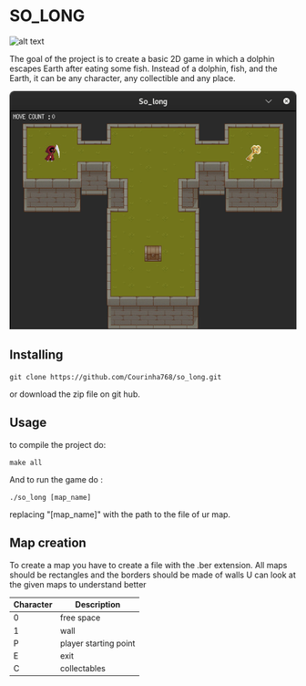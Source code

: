 # SO_LONG
![alt text](https://img.shields.io/aur/last-modified/google-chrome?color=14141414134&style=for-the-badge)

The goal of the project is to create a basic 2D game in which a dolphin escapes Earth after eating some fish. Instead of a dolphin, fish, and the Earth, it can be any character, any collectible and any place.

![alt text](https://github.com/Courinha768/so_long/blob/master/so_long.png?raw=true)

## Installing

```
git clone https://github.com/Courinha768/so_long.git
```
or download the zip file on git hub.

## Usage

to compile the project do:
```
make all
```
And to run the game do :
```
./so_long [map_name]
```
replacing "[map_name]" with the path to the file of ur map.

## Map creation

To create a map you have to create a file with the .ber extension.
All maps should be rectangles and the borders should be made of walls
U can look at the given maps to understand better

| Character | Description                                     |
| --------- | -----------------------------------------------|
| 0         | free space |
| 1         | wall |
| P         | player starting point |
| E         | exit |
| C         | collectables |